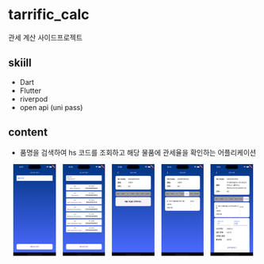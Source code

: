 # tarrific_calc
관세 계산 사이드프로젝트

## skiill
- Dart 
- Flutter
- riverpod
- open api (uni pass)

## content
- 품명을 검색하여 hs 코드를 조회하고 해당 물품에 관세율을 확인하는 어플리케이션
<p align="center">
  <img src="readme%2FSimulator%20Screenshot%20-%20iPhone%2015%20Plus%20-%202025-02-01%20at%2020.37.56.png" width="17%" style="margin-right: 10px;">
  <img src="readme%2FSimulator%20Screenshot%20-%20iPhone%2015%20Plus%20-%202025-02-01%20at%2020.38.01.png" width="17%" style="margin-right: 10px;">
  <img src="readme%2FSimulator%20Screenshot%20-%20iPhone%2015%20Plus%20-%202025-02-01%20at%2020.38.04.png" width="17%" style="margin-right: 10px;">
  <img src="readme%2FSimulator%20Screenshot%20-%20iPhone%2015%20Plus%20-%202025-02-01%20at%2020.43.38.png" width="17%" style="margin-right: 10px;">
  <img src="readme%2FSimulator%20Screenshot%20-%20iPhone%2015%20Plus%20-%202025-02-03%20at%2021.51.46.png" width="17%">
</p>